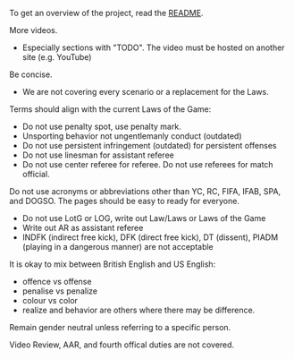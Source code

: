 To get an overview of the project, read the [README](/README.md).

More videos.
- Especially sections with "TODO". The video must be hosted on another site (e.g. YouTube)

Be concise.
- We are not covering every scenario or a replacement for the Laws.

Terms should align with the current Laws of the Game:
- Do not use penalty spot, use penalty mark.
- Unsporting behavior not ungentlemanly conduct (outdated)
- Do not use persistent infringement (outdated) for persistent offenses
- Do not use linesman for assistant referee
- Do not use center referee for referee. Do not use referees for match official.

Do not use acronyms or abbreviations other than YC, RC, FIFA, IFAB, SPA, and DOGSO. The pages should be easy to ready for everyone.
- Do not use LotG or LOG, write out Law/Laws or Laws of the Game
- Write out AR as assistant referee
- INDFK (indirect free kick), DFK (direct free kick), DT (dissent), PIADM (playing in a dangerous manner) are not acceptable

It is okay to mix between British English and US English:
- offence vs offense
- penalise vs penalize
- colour vs color
- realize and behavior are others where there may be difference.

Remain gender neutral unless referring to a specific person.

Video Review, AAR, and fourth offical duties are not covered.
